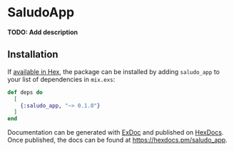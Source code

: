 # SaludoApp

**TODO: Add description**

## Installation

If [available in Hex](https://hex.pm/docs/publish), the package can be installed
by adding `saludo_app` to your list of dependencies in `mix.exs`:

```elixir
def deps do
  [
    {:saludo_app, "~> 0.1.0"}
  ]
end
```

Documentation can be generated with [ExDoc](https://github.com/elixir-lang/ex_doc)
and published on [HexDocs](https://hexdocs.pm). Once published, the docs can
be found at <https://hexdocs.pm/saludo_app>.


